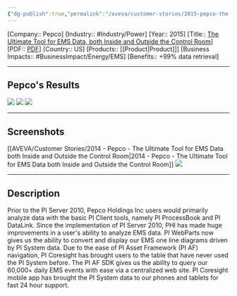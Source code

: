 ```yaml
---
{"dg-publish":true,"permalink":"/aveva/customer-stories/2015-pepco-the-ultimate-tool-for-ems-data-both-inside-and-outside-the-control-room/","dgPassFrontmatter":true}
---
```


[Company:: Pepco]
[Industry:: #Industry/Power]
[Year:: 2015]
[Title:: [The Ultimate Tool for EMS Data, both Inside and Outside the Control Room](https://resources.osisoft.com/presentations/pi-system--the-ultimate-real-time-data-infrastructure-for-ems-data-both-inside-and-outside-the-control-room/)]
[PDF:: [PDF](https://cdn.osisoft.com/corp/en/media/presentations/2015/UsersConference2015/PDF/UsersConference2015_PepcoHoldingsInc_Beglin_PISystemTheUltimateRealtimeDataInfrastructureforEMSDatabothInsideandOutsidetheControlRoom.pdf)]
[Country:: US]
[Products:: [[Product\|Product]]]
[Business Impacts:: #BusinessImpact/Energy/EMS]
[Benefits:: +99% data retrieval]
  

---
## Pepco's Results
![](https://i.imgur.com/iJ9ctGI.png)
![](https://i.imgur.com/yX25ZyL.png)
![](https://i.imgur.com/k0Q7B8E.png)

---
## Screenshots
[[AVEVA/Customer Stories/2014 - Pepco - The Ultimate Tool for EMS Data both Inside and Outside the Control Room\|2014 - Pepco - The Ultimate Tool for EMS Data both Inside and Outside the Control Room]]
![](https://i.imgur.com/nROfiDE.png)

---
## Description
Prior to the PI Server 2010, Pepco Holdings Inc users would primarily analyze data with the basic PI Client tools, namely PI ProcessBook and PI DataLink. Since the implementation of PI Server 2010, PHI has made huge improvements in a user's ability to analyze EMS data. PI WebParts now gives us the ability to convert and display our EMS one line diagrams driven by PI System data. Due to the ease of PI Asset Framework (PI AF) navigation, PI Coresight has brought users to the table that have never used the PI System before. The PI AF SDK gives us the ability to query our 60,000+ daily EMS events with ease via a centralized web site. PI Coresight mobile app has brought the PI System data to our phones and tablets for fast 24 hour support.